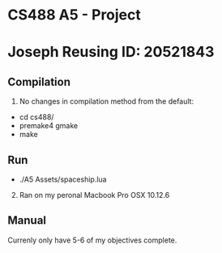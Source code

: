 # CS488 A5 - Project
# Joseph Reusing ID: 20521843

## Compilation
1. No changes in compilation method from the default:
* cd cs488/<A5 directory>
* premake4 gmake
* make

## Run
* ./A5 Assets/spaceship.lua

2. Ran on my peronal Macbook Pro OSX 10.12.6

## Manual
Currenly only have 5-6 of my objectives complete.


